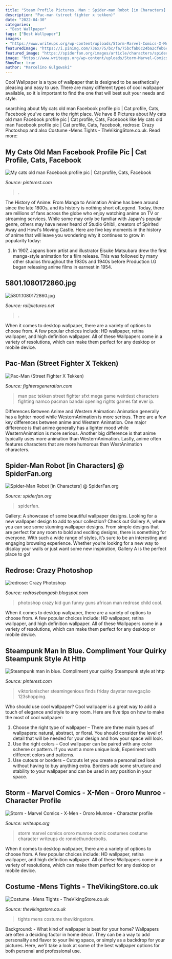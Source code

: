 ```yaml
---
title: "Steam Profile Pictures. Man : Spider-man Robot [in Characters] @ Spiderfan.org"
description: "Pac-man (street fighter x tekken)"
date: "2022-04-30"
categories:
- "Best Wallpaper"
tags: ["Best Wallpaper"]
images:
- "https://www.writeups.org/wp-content/uploads/Storm-Marvel-Comics-X-Men-Ororo-Munroe-n.jpg"
featuredImage: "https://i.pinimg.com/736x/75/bc/fa/75bcfab6c24ba2cfeb6c16c1482c6b5f.jpg"
featured_image: "https://spiderfan.org/images/article/characters/spider_robot/robot1.jpg"
image: "https://www.writeups.org/wp-content/uploads/Storm-Marvel-Comics-X-Men-Ororo-Munroe-n.jpg"
ShowToc: true
author: "Marcelino Gulgowski"
---
```



Cool Wallpaper is a type of wallpaper that is designed to be aesthetically pleasing and easy to use. There are many different types of cool wallpaper available, so it is important to find the one that will best suit your needs and style.

	

		
searching about My cats old man Facebook profile pic | Cat profile, Cats, Facebook you've came to the right place. We have 8 Pictures about My cats old man Facebook profile pic | Cat profile, Cats, Facebook like My cats old man Facebook profile pic | Cat profile, Cats, Facebook, redrose: Crazy Photoshop and also Costume -Mens Tights - TheVikingStore.co.uk. Read more:
		
    
## My Cats Old Man Facebook Profile Pic | Cat Profile, Cats, Facebook

<img loading=lazy src="https://i.pinimg.com/736x/75/bc/fa/75bcfab6c24ba2cfeb6c16c1482c6b5f.jpg" onerror="this.onerror=null;this.src='https://tse3.mm.bing.net/th?id=OIP.jW95Zp_P3VIJfNYZDJApMgHaJ3&amp;pid=15.1';" alt="My cats old man Facebook profile pic | Cat profile, Cats, Facebook">

_Source: pinterest.com_

>. 

	

The History of Anime: From Manga to Animation
Anime has been around since the late 1800s, and its history is nothing short ofLegend. Today, there are millions of fans across the globe who enjoy watching anime on TV or streaming services. While some may only be familiar with Japan's popular genre, others may have never heard of Studio Ghibli, creators of Spirited Away and Howl's Moving Castle. Here are five key moments in the history of anime that will leave you wondering why it continues to grow in popularity today:
1) In 1907, Japans born artist and illustrator Eisuke Matsubara drew the first manga-style animation for a film release. This was followed by many other studios throughout the 1930s and 1940s before Production I.G began releasing anime films in earnest in 1954.

    
## 5801.1080172860.jpg

<img loading=lazy src="http://www.railpictures.net/images/d1/8/0/1/5801.1080172860.jpg" onerror="this.onerror=null;this.src='https://tse3.mm.bing.net/th?id=OIP.7s6XnIublA7vFAAkYOSaZwEzDL&amp;pid=15.1';" alt="5801.1080172860.jpg">

_Source: railpictures.net_

>. 

	

When it comes to desktop wallpaper, there are a variety of options to choose from. A few popular choices include: HD wallpaper, retina wallpaper, and high definition wallpaper. All of these Wallpapers come in a variety of resolutions, which can make them perfect for any desktop or mobile device. 

    
## Pac-Man (Street Fighter X Tekken)

<img loading=lazy src="http://fightersgeneration.com/nx/game/sfxt/sfxt-a13.jpg" onerror="this.onerror=null;this.src='https://tse3.mm.bing.net/th?id=OIP.HReOau-y3amqLQlk3qB53wHaEK&amp;pid=15.1';" alt="Pac-Man (Street Fighter X Tekken)">

_Source: fightersgeneration.com_

>man pac tekken street fighter sfxt mega game weirdest characters fighting namco pacman bandai opening rights games fat ever ip. 

	

Differences Between Anime and Western Animation: Animation generally has a lighter mood while WesternAnimation is more serious.
There are a few key differences between anime and Western Animation. One major difference is that anime generally has a lighter mood while WesternAnimation is more serious. Another big difference is that anime typically uses more animation than WesternAnimation. Lastly, anime often features characters that are more humorous than WestAnimation characters.

    
## Spider-Man Robot [in Characters] @ SpiderFan.org

<img loading=lazy src="https://spiderfan.org/images/article/characters/spider_robot/robot1.jpg" onerror="this.onerror=null;this.src='https://tse2.mm.bing.net/th?id=OIP.3JWdDz0u167EbkYxTri3gwAAAA&amp;pid=15.1';" alt="Spider-Man Robot [in Characters] @ SpiderFan.org">

_Source: spiderfan.org_

>spiderfan. 

	

Gallery: A showcase of some beautiful wallpaper designs.
Looking for a new wallpaper design to add to your collection? Check out Gallery A, where you can see some stunning wallpaper designs. From simple designs that are perfect for any room to bold and exciting designs, there is something for everyone. With such a wide range of styles, it’s sure to be an interesting and engaging browsing experience. Whether you’re looking for a new way to display your walls or just want some new inspiration, Gallery A is the perfect place to go!





	
	
    
## Redrose: Crazy Photoshop

<img loading=lazy src="http://4.bp.blogspot.com/_c72kc4JbsgY/TMztCXc_W5I/AAAAAAAAEB0/H3mnljrNFwg/s1600/crazy-photoshop06.jpg" onerror="this.onerror=null;this.src='https://tse4.mm.bing.net/th?id=OIP.J7V0mXChU7rfEUqMaTjsTwHaJ7&amp;pid=15.1';" alt="redrose: Crazy Photoshop">

_Source: redrosebangash.blogspot.com_

>photoshop crazy kid gun funny guns african man redrose child cool. 

	

When it comes to desktop wallpaper, there are a variety of options to choose from. A few popular choices include: HD wallpaper, retina wallpaper, and high definition wallpaper. All of these Wallpapers come in a variety of resolutions, which can make them perfect for any desktop or mobile device. 

    
## Steampunk Man In Blue. Compliment Your Quirky Steampunk Style At Http

<img loading=lazy src="https://i.pinimg.com/736x/02/c8/d7/02c8d73a025d6dae42c49f173db21c35--steampunk-fashion-men-steampunk-men.jpg" onerror="this.onerror=null;this.src='https://tse2.mm.bing.net/th?id=OIP.XGvuV1NC8Y2tBgIiMA6o3AAAAA&amp;pid=15.1';" alt="Steampunk man in blue. Compliment your quirky Steampunk style at http">

_Source: pinterest.com_

>viktorianischer steamingenious finds friday daystar navegação 123shopping. 

	

Who should use cool wallpaper?
Cool wallpaper is a great way to add a touch of elegance and style to any room. Here are five tips on how to make the most of cool wallpaper: 
1) Choose the right type of wallpaper – There are three main types of wallpapers: natural, abstract, or floral. You should consider the level of detail that will be needed for your design and how your space will look. 
2) Use the right colors – Cool wallpaper can be paired with any color scheme or pattern. If you want a more unique look, Experiment with different colors and patterns. 
3) Use cutouts or borders – Cutouts let you create a personalized look without having to buy anything extra. Borders add some structure and stability to your wallpaper and can be used in any position in your space.

    
## Storm - Marvel Comics - X-Men - Ororo Munroe - Character Profile

<img loading=lazy src="https://www.writeups.org/wp-content/uploads/Storm-Marvel-Comics-X-Men-Ororo-Munroe-n.jpg" onerror="this.onerror=null;this.src='https://tse2.mm.bing.net/th?id=OIP.muOr_Y5wJPl8Re4GtvibzwHaLL&amp;pid=15.1';" alt="Storm - Marvel Comics - X-Men - Ororo Munroe - Character profile">

_Source: writeups.org_

>storm marvel comics ororo munroe comic costumes costume character writeups dc ronniethunderbolts. 

	

When it comes to desktop wallpaper, there are a variety of options to choose from. A few popular choices include: HD wallpaper, retina wallpaper, and high definition wallpaper. All of these Wallpapers come in a variety of resolutions, which can make them perfect for any desktop or mobile device. 

    
## Costume -Mens Tights - TheVikingStore.co.uk

<img loading=lazy src="http://www.thevikingstore.co.uk/ekmps/shops/thevikingstore1/images/costume-mens-tights-[3]-5070-p.jpg" onerror="this.onerror=null;this.src='https://tse2.mm.bing.net/th?id=OIP.vIrme51m441zqTqbJHg7twHaKC&amp;pid=15.1';" alt="Costume -Mens Tights - TheVikingStore.co.uk">

_Source: thevikingstore.co.uk_

>tights mens costume thevikingstore. 

	

Background: - What kind of wallpaper is best for your home?
Wallpapers are often a deciding factor in home décor. They can be a way to add personality and flavor to your living space, or simply as a backdrop for your pictures. Here, we'll take a look at some of the best wallpaper options for both personal and professional use.

